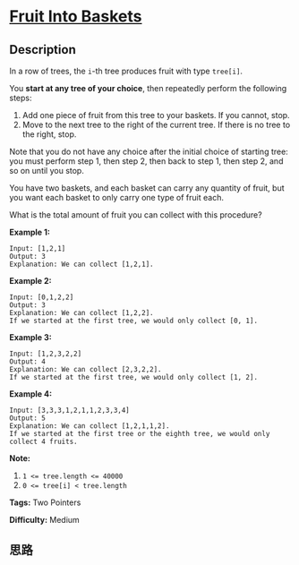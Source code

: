 # [Fruit Into Baskets][title]

## Description

In a row of trees, the `i`-th tree produces fruit with type `tree[i]`.

You **start at any tree  of your choice**, then repeatedly perform the
following steps:

  1. Add one piece of fruit from this tree to your baskets.  If you cannot, stop.
  2. Move to the next tree to the right of the current tree.  If there is no tree to the right, stop.

Note that you do not have any choice after the initial choice of starting
tree: you must perform step 1, then step 2, then back to step 1, then step 2,
and so on until you stop.

You have two baskets, and each basket can carry any quantity of fruit, but you
want each basket to only carry one type of fruit each.

What is the total amount of fruit you can collect with this procedure?



**Example 1:**
            Input: [1,2,1]    Output: 3    Explanation: We can collect [1,2,1].    

**Example 2:**
            Input: [0,1,2,2]    Output: 3    Explanation: We can collect [1,2,2].    If we started at the first tree, we would only collect [0, 1].    

**Example 3:**
            Input: [1,2,3,2,2]    Output: 4    Explanation: We can collect [2,3,2,2].    If we started at the first tree, we would only collect [1, 2].    

**Example 4:**
            Input: [3,3,3,1,2,1,1,2,3,3,4]    Output: 5    Explanation: We can collect [1,2,1,1,2].    If we started at the first tree or the eighth tree, we would only collect 4 fruits.    



**Note:**

  1. `1 <= tree.length <= 40000`
  2. `0 <= tree[i] < tree.length`


**Tags:** Two Pointers

**Difficulty:** Medium

## 思路

[title]: https://leetcode.com/problems/fruit-into-baskets

